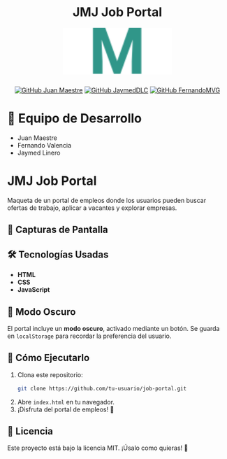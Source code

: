 <div align="center">
  <h1>
    JMJ Job Portal
  </h1>

<img style="margin-bottom: 10px" src="img/logos/jmj blanco.svg" alt="jmj logo" width="250"/>


[![GitHub Juan Maestre](https://img.shields.io/badge/by-JuandiGo1-red)](https://github.com/JuandiGo1)
[![GitHub JaymedDLC](https://img.shields.io/badge/by-JaymedDLC-green)](https://github.com/JaymeDDLC)
[![GitHub FernandoMVG](https://img.shields.io/badge/by-FernandoMVG-purple)]((https://github.com/FernandoMVG))

</div>

# 👥 Equipo de Desarrollo

- Juan Maestre
- Fernando Valencia
- Jaymed Linero

# JMJ Job Portal

Maqueta de un portal de empleos  donde los usuarios pueden buscar ofertas de trabajo, aplicar a vacantes y explorar empresas.


## 📸 Capturas de Pantalla



## 🛠️ Tecnologías Usadas

- **HTML**
- **CSS**
- **JavaScript**


## 🎨 Modo Oscuro

El portal incluye un **modo oscuro**, activado mediante un botón. Se guarda en `localStorage` para recordar la preferencia del usuario.


## 🚀 Cómo Ejecutarlo

1. Clona este repositorio:
   ```sh
   git clone https://github.com/tu-usuario/job-portal.git
   ```
2. Abre `index.html` en tu navegador.
3. ¡Disfruta del portal de empleos! 🎉



## 📜 Licencia

Este proyecto está bajo la licencia MIT. ¡Úsalo como quieras! 🚀


